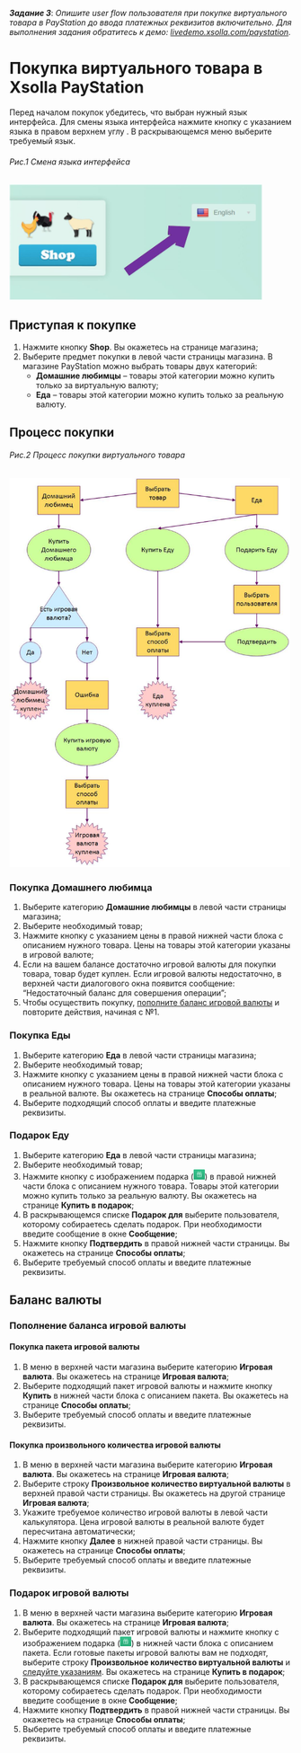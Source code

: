 **_Задание 3_**: *Опишите user flow пользователя при покупке виртуального товара в PayStation до ввода платежных реквизитов включительно. Для выполнения задания обратитесь к демо: [livedemo.xsolla.com/paystation](livedemo.xsolla.com/paystation).*

# Покупка виртуального товара в Xsolla PayStation
Перед началом покупок убедитесь, что выбран нужный язык интерфейса. Для смены языка интерфейса нажмите кнопку с указанием языка в правом верхнем углу . В раскрывающемся меню выберите требуемый язык.  

###### Рис.1 Смена языка интерфейса
<img src="Xsolla_pic/language.png" width="450">


## Приступая к покупке
1. Нажмите кнопку **Shop**. Вы окажетесь на странице магазина;
2. Выберите предмет покупки в левой части страницы магазина. В магазине PayStation можно выбрать товары двух категорий:
     + **Домашние любимцы** – товары этой категории можно купить только за виртуальную валюту;
     + **Еда** – товары этой категории можно купить только за реальную валюту.
## Процесс покупки
###### Рис.2 Процесс покупки виртуального товара
<img src="Xsolla_pic/test_shop (2).jpg" width="500">


### Покупка Домашнего любимца
1. Выберите категорию **Домашние любимцы** в левой части страницы магазина;
2. Выберите необходимый товар;
3. Нажмите кнопку с указанием цены в правой нижней части блока с описанием нужного товара. Цены на товары этой категории указаны в игровой валюте;
4. Если на вашем балансе достаточно игровой валюты для покупки товара, товар будет куплен. Если игровой валюты недостаточно, в верхней части диалогового окна появится сообщение: “Недостаточный баланс для совершения операции”;
5. Чтобы осуществить покупку, [пополните баланс игровой валюты](#aaa) и повторите действия, начиная с №1.
### Покупка Еды
1. Выберите категорию **Еда** в левой части страницы магазина;
2. Выберите необходимый товар;
3. Нажмите кнопку с указанием цены в правой нижней части блока с описанием нужного товара. Цены на товары этой категории указаны в реальной валюте. Вы окажетесь на странице **Способы оплаты**;
4. Выберите подходящий способ оплаты и введите платежные реквизиты.
### Подарок Еду
1. Выберите категорию **Еда** в левой части страницы магазина;
2. Выберите необходимый товар;
3. Нажмите кнопку с изображением подарка (<img src="Xsolla_pic/gift.png" width="20">) в правой нижней части блока с описанием нужного товара. Товары этой категории можно купить только за реальную валюту. Вы окажетесь на странице **Купить в подарок**;
4. В раскрывающемся списке **Подарок для** выберите пользователя, которому собираетесь сделать подарок. При необходимости введите сообщение в окне **Сообщение**;
5. Нажмите кнопку **Подтвердить** в правой нижней части страницы. Вы окажетесь на странице **Способы оплаты**;
6. Выберите требуемый способ оплаты и введите платежные реквизиты.
## Баланс валюты
### <a name="aaa"><a/>Пополнение баланса игровой валюты
#### Покупка пакета игровой валюты
1. В меню в верхней части магазина выберите категорию **Игровая валюта**. Вы окажетесь на странице **Игровая валюта**;
2. Выберите подходящий пакет игровой валюты и нажмите кнопку **Купить** в нижней части блока с описанием пакета. Вы окажетесь на странице **Способы оплаты**;
3. Выберите требуемый способ оплаты и введите платежные реквизиты.
#### <a name="aab"><a/>Покупка произвольного количества игровой валюты
1. В меню в верхней части магазина выберите категорию **Игровая валюта**. Вы окажетесь на странице **Игровая валюта**;
2. Выберите строку **Произвольное количество виртуальной валюты** в верхней правой части страницы. Вы окажетесь на другой странице **Игровая валюта**;
3. Укажите требуемое количество игровой валюты в левой части калькулятора. Цена игровой валюты в реальной валюте будет пересчитана автоматически;
4. Нажмите кнопку **Далее** в нижней правой части страницы. Вы окажетесь на странице **Способы оплаты**;
5. Выберите требуемый способ оплаты и введите платежные реквизиты.
### Подарок игровой валюты
1. В меню в верхней части магазина выберите категорию **Игровая валюта**. Вы окажетесь на странице **Игровая валюта**;
2. Выберите подходящий пакет игровой валюты и нажмите кнопку с изображением подарка (<img src="Xsolla_pic/gift.png" width="20">) в нижней части блока с описанием пакета. Если готовые пакеты игровой валюты вам не подходят, выберите строку **Произвольное количество виртуальной валюты** и [следуйте указаниям](#aab). Вы окажетесь на странице **Купить в подарок**;
3. В раскрывающемся списке **Подарок для** выберите пользователя, которому собираетесь сделать подарок. При необходимости введите сообщение в окне **Сообщение**;
4. Нажмите кнопку **Подтвердить** в правой нижней части страницы. Вы окажетесь на странице **Способы оплаты**;
5. Выберите требуемый способ оплаты и введите платежные реквизиты.
